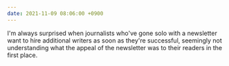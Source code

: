 ```yaml
---
date: 2021-11-09 08:06:00 +0900
---
```


I'm always surprised when journalists who've gone solo with a newsletter want to hire additional writers as soon as they're successful, seemingly not understanding what the appeal of the newsletter was to their readers in the first place.
